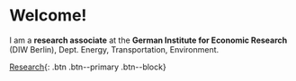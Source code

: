 # Welcome!

I am a **research associate** at the **German Institute for Economic Research** (DIW Berlin), Dept. Energy, Transportation, Environment.

[Research](#){: .btn .btn--primary .btn--block}